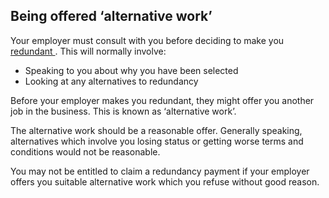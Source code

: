 ##  Being offered ‘alternative work’

Your employer must consult with you before deciding to make you [ redundant
](/en/employment/unemployment-and-redundancy/redundancy/what-is-redundancy/) .
This will normally involve:

  * Speaking to you about why you have been selected 
  * Looking at any alternatives to redundancy 

Before your employer makes you redundant, they might offer you another job in
the business. This is known as ‘alternative work’.

The alternative work should be a reasonable offer. Generally speaking,
alternatives which involve you losing status or getting worse terms and
conditions would not be reasonable.

You may not be entitled to claim a redundancy payment if your employer offers
you suitable alternative work which you refuse without good reason.
